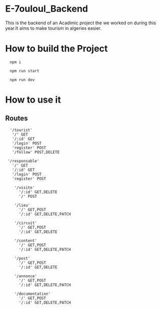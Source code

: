 # E-7ouloul_Backend
This is the backend of an Acadimic project the we worked on during this year.It aims to make tourism in algeries easier.
# How to build the Project
```
  npm i
```
```
  npm run start 
```
```
  npm run dev
```
# How to use it
   ## Routes
   ```
     '/tourist'
      '/' GET
      '/:id' GET
      '/login' POST
      'register' POST 
      '/follow' POST,DELETE 
   ```
   ```
    '/responsable'
      '/' GET
      '/:id' GET
      '/login' POST
      'register' POST
   ```
```
    '/visite'
      '/:id' GET,DELETE
      '/' POST
```
```
    '/lieu'
      '/' GET,POST
      '/:id' GET,DELETE,PATCH
```
```
    '/circuit'
      '/' GET,POST
      '/:id' GET,DELETE
```
```
    '/content'
      '/' GET,POST
      '/:id' GET,DELETE,PATCH
```
```
    '/post'
      '/' GET,POST
      '/:id' GET,DELETE
```
```
    '/annonce'
      '/' GET,POST
      '/:id' GET,DELETE,PATCH
```
```
    '/documentation'
      '/' GET,POST
      '/:id' GET,DELETE,PATCH
```
